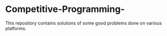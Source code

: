 # Competitive-Programming-
This repository contains solutions of some good problems done on various platforms.
